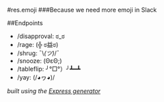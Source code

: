 #res.emoji
###Because we need more emoji in Slack

##Endpoints
* /disapproval:   ಠ_ಠ
* /rage:         (╬ ಠ益ಠ)
* /shrug:        ¯\\_(ツ)_/¯
* /snooze:       (ΘεΘ;)
* /tableflip:    ╯°□°）╯┻━┻
* /yay:          (/◕ヮ◕)/

*built using the [Express generator](http://expressjs.com/starter/generator.html)*